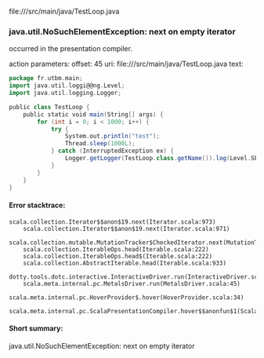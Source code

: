 file://<WORKSPACE>/src/main/java/TestLoop.java
### java.util.NoSuchElementException: next on empty iterator

occurred in the presentation compiler.

action parameters:
offset: 45
uri: file://<WORKSPACE>/src/main/java/TestLoop.java
text:
```scala
package fr.utbm.main;
import java.util.loggi@@ng.Level;
import java.util.logging.Logger;

public class TestLoop {
    public static void main(String[] args) {
        for (int i = 0; i < 1000; i++) {
            try {
                System.out.println("test");
                Thread.sleep(1000L);
            } catch (InterruptedException ex) {
                Logger.getLogger(TestLoop.class.getName()).log(Level.SEVERE, null, ex);
            }
        }
    }
}

```



#### Error stacktrace:

```
scala.collection.Iterator$$anon$19.next(Iterator.scala:973)
	scala.collection.Iterator$$anon$19.next(Iterator.scala:971)
	scala.collection.mutable.MutationTracker$CheckedIterator.next(MutationTracker.scala:76)
	scala.collection.IterableOps.head(Iterable.scala:222)
	scala.collection.IterableOps.head$(Iterable.scala:222)
	scala.collection.AbstractIterable.head(Iterable.scala:933)
	dotty.tools.dotc.interactive.InteractiveDriver.run(InteractiveDriver.scala:168)
	scala.meta.internal.pc.MetalsDriver.run(MetalsDriver.scala:45)
	scala.meta.internal.pc.HoverProvider$.hover(HoverProvider.scala:34)
	scala.meta.internal.pc.ScalaPresentationCompiler.hover$$anonfun$1(ScalaPresentationCompiler.scala:342)
```
#### Short summary: 

java.util.NoSuchElementException: next on empty iterator